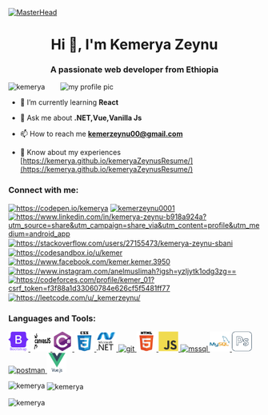 [![MasterHead](https://cdn.dribbble.com/users/4055494/screenshots/15215756/media/d2b66c4ca0192aa26d103448b3d1518b.gif?alt=media&token=91c0c7b2-93c3-4029-b011-1a8703c5730d)](https://rishavchanda.io)


<h1 align="center">Hi 👋, I'm Kemerya Zeynu</h1>
<h3 align="center">A passionate web developer from Ethiopia</h3>
<img align="right" width="400" src="https://img.freepik.com/free-photo/celebration-labour-day-with-3d-cartoon-portrait-working-woman_23-2151306593.jpg" alt="my profile pic">

<p align="left"> <img src="https://komarev.com/ghpvc/?username=kemerya&label=Profile%20views&color=0e75b6&style=flat" alt="kemerya" /> </p>

- 🌱 I’m currently learning **React**

- 💬 Ask me about **.NET,Vue,Vanilla Js**

- 📫 How to reach me **kemerzeynu00@gmail.com**

- 📄 Know about my experiences [https://kemerya.github.io/kemeryaZeynusResume/](https://kemerya.github.io/kemeryaZeynusResume/)

<h3 align="left">Connect with me:</h3>
<p align="left">
<a href="https://codepen.io/https://codepen.io/kemerya" target="blank"><img align="center" src="https://raw.githubusercontent.com/rahuldkjain/github-profile-readme-generator/master/src/images/icons/Social/codepen.svg" alt="https://codepen.io/kemerya" height="30" width="40" /></a>
<a href="https://twitter.com/kemerzeynu0001" target="blank"><img align="center" src="https://raw.githubusercontent.com/rahuldkjain/github-profile-readme-generator/master/src/images/icons/Social/twitter.svg" alt="kemerzeynu0001" height="30" width="40" /></a>
<a href="https://linkedin.com/in/https://www.linkedin.com/in/kemerya-zeynu-b918a924a?utm_source=share&utm_campaign=share_via&utm_content=profile&utm_medium=android_app" target="blank"><img align="center" src="https://raw.githubusercontent.com/rahuldkjain/github-profile-readme-generator/master/src/images/icons/Social/linked-in-alt.svg" alt="https://www.linkedin.com/in/kemerya-zeynu-b918a924a?utm_source=share&utm_campaign=share_via&utm_content=profile&utm_medium=android_app" height="30" width="40" /></a>
<a href="https://stackoverflow.com/users/https://stackoverflow.com/users/27155473/kemerya-zeynu-sbani" target="blank"><img align="center" src="https://raw.githubusercontent.com/rahuldkjain/github-profile-readme-generator/master/src/images/icons/Social/stack-overflow.svg" alt="https://stackoverflow.com/users/27155473/kemerya-zeynu-sbani" height="30" width="40" /></a>
<a href="https://codesandbox.com/https://codesandbox.io/u/kemer" target="blank"><img align="center" src="https://raw.githubusercontent.com/rahuldkjain/github-profile-readme-generator/master/src/images/icons/Social/codesandbox.svg" alt="https://codesandbox.io/u/kemer" height="30" width="40" /></a>
<a href="https://fb.com/https://www.facebook.com/kemer.kemer.3950" target="blank"><img align="center" src="https://raw.githubusercontent.com/rahuldkjain/github-profile-readme-generator/master/src/images/icons/Social/facebook.svg" alt="https://www.facebook.com/kemer.kemer.3950" height="30" width="40" /></a>
<a href="https://instagram.com/https://www.instagram.com/anelmuslimah?igsh=yzljytk1odg3zg==" target="blank"><img align="center" src="https://raw.githubusercontent.com/rahuldkjain/github-profile-readme-generator/master/src/images/icons/Social/instagram.svg" alt="https://www.instagram.com/anelmuslimah?igsh=yzljytk1odg3zg==" height="30" width="40" /></a>
<a href="https://codeforces.com/profile/https://codeforces.com/profile/kemer_01?csrf_token=f3f88a1d33060784e626cf5f5481ff77" target="blank"><img align="center" src="https://raw.githubusercontent.com/rahuldkjain/github-profile-readme-generator/master/src/images/icons/Social/codeforces.svg" alt="https://codeforces.com/profile/kemer_01?csrf_token=f3f88a1d33060784e626cf5f5481ff77" height="30" width="40" /></a>
<a href="https://www.leetcode.com/https://leetcode.com/u/_kemerzeynu/" target="blank"><img align="center" src="https://raw.githubusercontent.com/rahuldkjain/github-profile-readme-generator/master/src/images/icons/Social/leet-code.svg" alt="https://leetcode.com/u/_kemerzeynu/" height="30" width="40" /></a>
</p>

<h3 align="left">Languages and Tools:</h3>
<p align="left"> <a href="https://getbootstrap.com" target="_blank" rel="noreferrer"> <img src="https://raw.githubusercontent.com/devicons/devicon/master/icons/bootstrap/bootstrap-plain-wordmark.svg" alt="bootstrap" width="40" height="40"/> </a> <a href="https://canvasjs.com" target="_blank" rel="noreferrer"> <img src="https://raw.githubusercontent.com/Hardik0307/Hardik0307/master/assets/canvasjs-charts.svg" alt="canvasjs" width="40" height="40"/> </a> <a href="https://www.w3schools.com/cs/" target="_blank" rel="noreferrer"> <img src="https://raw.githubusercontent.com/devicons/devicon/master/icons/csharp/csharp-original.svg" alt="csharp" width="40" height="40"/> </a> <a href="https://www.w3schools.com/css/" target="_blank" rel="noreferrer"> <img src="https://raw.githubusercontent.com/devicons/devicon/master/icons/css3/css3-original-wordmark.svg" alt="css3" width="40" height="40"/> </a> <a href="https://dotnet.microsoft.com/" target="_blank" rel="noreferrer"> <img src="https://raw.githubusercontent.com/devicons/devicon/master/icons/dot-net/dot-net-original-wordmark.svg" alt="dotnet" width="40" height="40"/> </a> <a href="https://git-scm.com/" target="_blank" rel="noreferrer"> <img src="https://www.vectorlogo.zone/logos/git-scm/git-scm-icon.svg" alt="git" width="40" height="40"/> </a> <a href="https://www.w3.org/html/" target="_blank" rel="noreferrer"> <img src="https://raw.githubusercontent.com/devicons/devicon/master/icons/html5/html5-original-wordmark.svg" alt="html5" width="40" height="40"/> </a> <a href="https://developer.mozilla.org/en-US/docs/Web/JavaScript" target="_blank" rel="noreferrer"> <img src="https://raw.githubusercontent.com/devicons/devicon/master/icons/javascript/javascript-original.svg" alt="javascript" width="40" height="40"/> </a> <a href="https://www.microsoft.com/en-us/sql-server" target="_blank" rel="noreferrer"> <img src="https://www.svgrepo.com/show/303229/microsoft-sql-server-logo.svg" alt="mssql" width="40" height="40"/> </a> <a href="https://www.mysql.com/" target="_blank" rel="noreferrer"> <img src="https://raw.githubusercontent.com/devicons/devicon/master/icons/mysql/mysql-original-wordmark.svg" alt="mysql" width="40" height="40"/> </a> <a href="https://www.photoshop.com/en" target="_blank" rel="noreferrer"> <img src="https://raw.githubusercontent.com/devicons/devicon/master/icons/photoshop/photoshop-line.svg" alt="photoshop" width="40" height="40"/> </a> <a href="https://postman.com" target="_blank" rel="noreferrer"> <img src="https://www.vectorlogo.zone/logos/getpostman/getpostman-icon.svg" alt="postman" width="40" height="40"/> </a> <a href="https://vuejs.org/" target="_blank" rel="noreferrer"> <img src="https://raw.githubusercontent.com/devicons/devicon/master/icons/vuejs/vuejs-original-wordmark.svg" alt="vuejs" width="40" height="40"/> </a> </p>

<p><img align="left" src="https://github-readme-stats.vercel.app/api/top-langs?username=kemerya&show_icons=true&locale=en&layout=compact" alt="kemerya" /></p>

<p>&nbsp;<img align="center" src="https://github-readme-stats.vercel.app/api?username=kemerya&show_icons=true&locale=en" alt="kemerya" /></p>

<p><img align="center" src="https://github-readme-streak-stats.herokuapp.com/?user=kemerya&" alt="kemerya" /></p>

